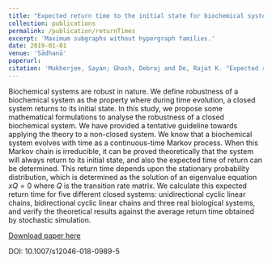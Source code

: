 ```yaml
---
title: "Expected return time to the initial state for biochemical systems with linear cyclic chains: unidirectional and bidirectional reactions"
collection: publications
permalink: /publication/returnTimes
excerpt: 'Maximum subgraphs without hypergraph families.'
date: 2019-01-01
venue: 'Sādhanā'
paperurl:
citation: 'Mukherjee, Sayan; Ghosh, Debraj and De, Rajat K. "Expected return time to the initial state for biochemical systems with linear cyclic chains: unidirectional and bidirectional reactions." <i>Sādhanā</i> (Springer India) Volume 44, Issue 1, Pages 1-12 (2019).'
---
```

Biochemical systems are robust in nature. We define robustness of a biochemical system as the property where during time evolution, a closed system returns to its initial state. In this study, we propose some mathematical formulations to analyse the robustness of a closed biochemical system. We have provided a tentative guideline towards applying the theory to a non-closed system. We know that a biochemical system evolves with time as a continuous-time Markov process. When this Markov chain is irreducible, it can be proved theoretically that the system will always return to its initial state, and also the expected time of return can be determined. This return time depends upon the stationary probability distribution, which is determined as the solution of an eigenvalue equation $xQ=0$ where $Q$ is the transition rate matrix. We calculate this expected return time for five different closed systems: unidirectional cyclic linear chains, bidirectional cyclic linear chains and three real biological systems, and verify the theoretical results against the average return time obtained by stochastic simulation.

[Download paper here](https://www.ias.ac.in/article/fulltext/sadh/044/01/0003)

DOI: 10.1007/s12046-018-0989-5
